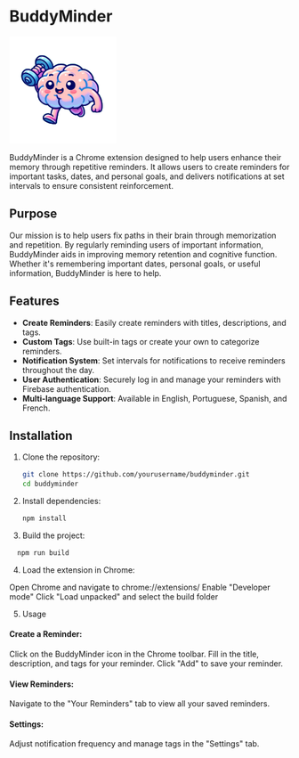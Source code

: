 # BuddyMinder

![BuddyMinder Logo](public/assets/remindly-vector.png)

BuddyMinder is a Chrome extension designed to help users enhance their memory through repetitive reminders. It allows users to create reminders for important tasks, dates, and personal goals, and delivers notifications at set intervals to ensure consistent reinforcement.

## Purpose

Our mission is to help users fix paths in their brain through memorization and repetition. By regularly reminding users of important information, BuddyMinder aids in improving memory retention and cognitive function. Whether it's remembering important dates, personal goals, or useful information, BuddyMinder is here to help.

## Features

- **Create Reminders**: Easily create reminders with titles, descriptions, and tags.
- **Custom Tags**: Use built-in tags or create your own to categorize reminders.
- **Notification System**: Set intervals for notifications to receive reminders throughout the day.
- **User Authentication**: Securely log in and manage your reminders with Firebase authentication.
- **Multi-language Support**: Available in English, Portuguese, Spanish, and French.

## Installation

1. Clone the repository:

   ```bash
   git clone https://github.com/yourusername/buddyminder.git
   cd buddyminder
   ```

2. Install dependencies:

   ```bash
   npm install
   ```

3. Build the project:

```bash
  npm run build
```

4. Load the extension in Chrome:

Open Chrome and navigate to chrome://extensions/
Enable "Developer mode"
Click "Load unpacked" and select the build folder

5. Usage

#### Create a Reminder:

Click on the BuddyMinder icon in the Chrome toolbar.
Fill in the title, description, and tags for your reminder.
Click "Add" to save your reminder.

#### View Reminders:

Navigate to the "Your Reminders" tab to view all your saved reminders.

#### Settings:

Adjust notification frequency and manage tags in the "Settings" tab.
